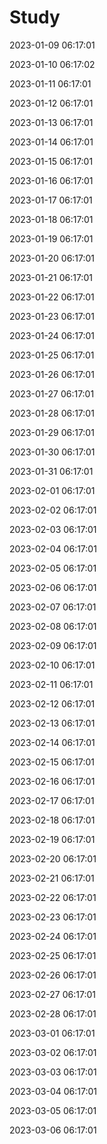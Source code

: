 # Study


2023-01-09 06:17:01

2023-01-10 06:17:02

2023-01-11 06:17:01

2023-01-12 06:17:01

2023-01-13 06:17:01

2023-01-14 06:17:01

2023-01-15 06:17:01

2023-01-16 06:17:01

2023-01-17 06:17:01

2023-01-18 06:17:01

2023-01-19 06:17:01

2023-01-20 06:17:01

2023-01-21 06:17:01

2023-01-22 06:17:01

2023-01-23 06:17:01

2023-01-24 06:17:01

2023-01-25 06:17:01

2023-01-26 06:17:01

2023-01-27 06:17:01

2023-01-28 06:17:01

2023-01-29 06:17:01

2023-01-30 06:17:01

2023-01-31 06:17:01

2023-02-01 06:17:01

2023-02-02 06:17:01

2023-02-03 06:17:01

2023-02-04 06:17:01

2023-02-05 06:17:01

2023-02-06 06:17:01

2023-02-07 06:17:01

2023-02-08 06:17:01

2023-02-09 06:17:01

2023-02-10 06:17:01

2023-02-11 06:17:01

2023-02-12 06:17:01

2023-02-13 06:17:01

2023-02-14 06:17:01

2023-02-15 06:17:01

2023-02-16 06:17:01

2023-02-17 06:17:01

2023-02-18 06:17:01

2023-02-19 06:17:01

2023-02-20 06:17:01

2023-02-21 06:17:01

2023-02-22 06:17:01

2023-02-23 06:17:01

2023-02-24 06:17:01

2023-02-25 06:17:01

2023-02-26 06:17:01

2023-02-27 06:17:01

2023-02-28 06:17:01

2023-03-01 06:17:01

2023-03-02 06:17:01

2023-03-03 06:17:01

2023-03-04 06:17:01

2023-03-05 06:17:01

2023-03-06 06:17:01

